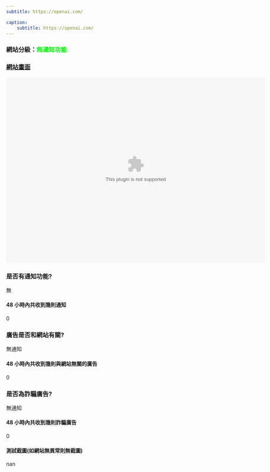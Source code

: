 ```yaml
---
subtitle: https://openai.com/

caption:
	subtitle: https://openai.com/
---
```


<h3>網站分級：<font color="#00FF00">無通知功能</font></h3>

### [網站畫面](https://openai.com/)
<embed src="https://web.archive.org/web/https://openai.com/" style="width:700px; height: 500px;">

### 是否有通知功能?
無

#### 48 小時內共收到幾則通知
0

### 廣告是否和網站有關?
無通知

#### 48 小時內共收到幾則與網站無關的廣告
0

### 是否為詐騙廣告?
無通知

#### 48 小時內共收到幾則詐騙廣告
0

#### 測試截圖(如網站無異常則無截圖)
nan

